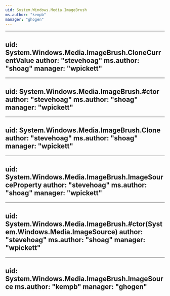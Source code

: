 ```yaml
---
uid: System.Windows.Media.ImageBrush
ms.author: "kempb"
manager: "ghogen"
---
```


---
uid: System.Windows.Media.ImageBrush.CloneCurrentValue
author: "stevehoag"
ms.author: "shoag"
manager: "wpickett"
---

---
uid: System.Windows.Media.ImageBrush.#ctor
author: "stevehoag"
ms.author: "shoag"
manager: "wpickett"
---

---
uid: System.Windows.Media.ImageBrush.Clone
author: "stevehoag"
ms.author: "shoag"
manager: "wpickett"
---

---
uid: System.Windows.Media.ImageBrush.ImageSourceProperty
author: "stevehoag"
ms.author: "shoag"
manager: "wpickett"
---

---
uid: System.Windows.Media.ImageBrush.#ctor(System.Windows.Media.ImageSource)
author: "stevehoag"
ms.author: "shoag"
manager: "wpickett"
---

---
uid: System.Windows.Media.ImageBrush.ImageSource
ms.author: "kempb"
manager: "ghogen"
---
